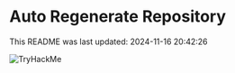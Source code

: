 # Auto Regenerate Repository

This README was last updated: 2024-11-16 20:42:26

 ![TryHackMe](https://tryhackme.com/badge/533634)
